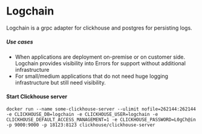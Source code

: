 # Logchain

Logchain is a grpc adapter for clickhouse and postgres for persisting logs.

##### Use cases

- When applications are deployment on-premise or on customer side. Logchain provides visibility into Errors for support without additional infrastructure
- For small/medium applications that do not need huge logging infrastructure but still need visibility.

#### Start Clickhouse server
```
docker run --name some-clickhouse-server --ulimit nofile=262144:262144 -e CLICKHOUSE_DB=logchain -e CLICKHOUSE_USER=logchain -e CLICKHOUSE_DEFAULT_ACCESS_MANAGEMENT=1 -e CLICKHOUSE_PASSWORD=L0gCh@in -p 9000:9000 -p 18123:8123 clickhouse/clickhouse-server
```
